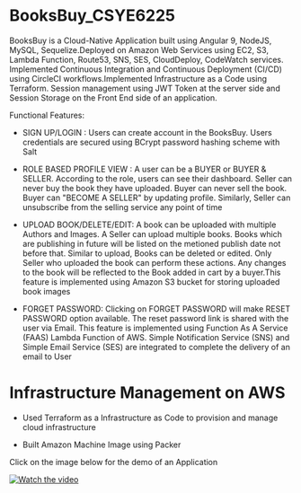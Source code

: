 # BooksBuy_CSYE6225
BooksBuy is a Cloud-Native Application built using Angular 9, NodeJS, MySQL, Sequelize.Deployed on Amazon Web Services using EC2, S3, Lambda Function, Route53, SNS, SES, CloudDeploy, CodeWatch services. Implemented Continuous Integration and Continuous Deployment (CI/CD) using CircleCI workflows.Implemented Infrastructure as a Code using Terraform. Session management using JWT Token at the server side and Session Storage on the Front End side of an application.

Functional Features:
- SIGN UP/LOGIN : Users can create account in the BooksBuy. Users credentials are secured using BCrypt password hashing scheme with Salt

- ROLE BASED PROFILE VIEW : A user can be a BUYER or BUYER & SELLER. According to the role, users can see their dashboard. Seller can never buy the book they have                               uploaded. Buyer can never sell the book. Buyer can "BECOME A SELLER" by updating profile. Similarly, Seller can unsubscribe from the                                 selling service any point of time

- UPLOAD BOOK/DELETE/EDIT: A book can be uploaded with multiple Authors and Images. A Seller can upload multiple books. Books which are publishing in future will be                            listed on the metioned publish date not before that. Similar to upload, Books can be deleted or edited. Only Seller who uploaded the book                            can perform these actions. Any changes to the book will be reflected to the Book added in cart by a buyer.This feature is implemented                                using Amazon S3 bucket for storing uploaded book images

- FORGET PASSWORD: Clicking on FORGET PASSWORD will make RESET PASSWORD option available. The reset password link is shared with the user via Email. This feature is                    implemented using Function As A Service (FAAS) Lambda Function of AWS. Simple Notification Service (SNS) and Simple Email Service (SES) are                          integrated to complete the delivery of an email to User

# Infrastructure Management on AWS
- Used Terraform as a Infrastructure as Code to provision and manage cloud infrastructure

- Built Amazon Machine Image using Packer


Click on the image below for the demo of an Application

[![Watch the video](https://img.youtube.com/vi/e_YWE55_QaM/0.jpg)](https://youtu.be/e_YWE55_QaM)
